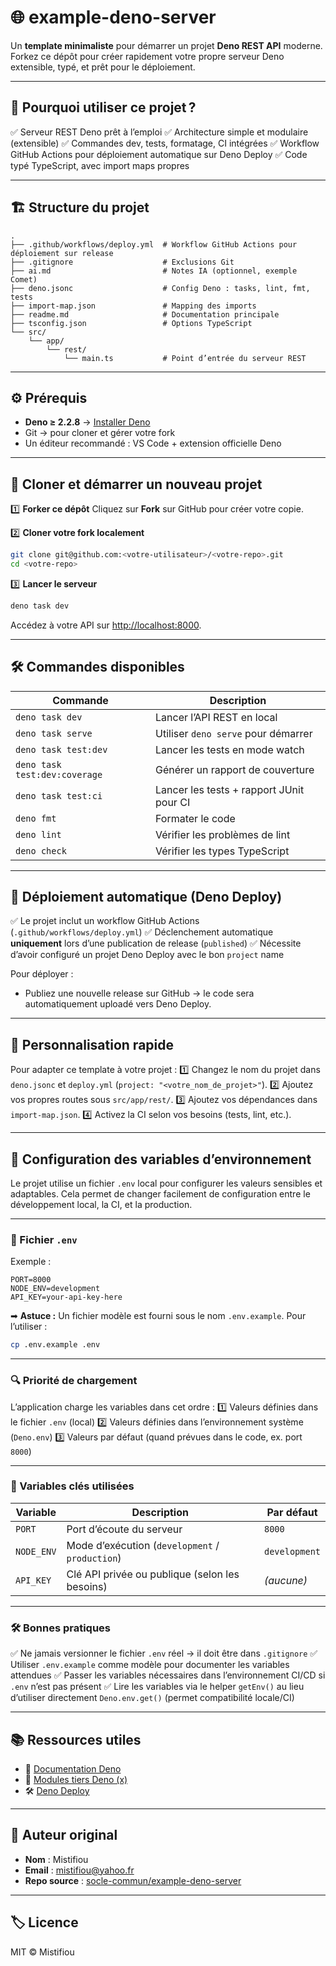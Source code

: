 # 🌐 example-deno-server

Un **template minimaliste** pour démarrer un projet **Deno REST API** moderne.
Forkez ce dépôt pour créer rapidement votre propre serveur Deno extensible, typé, et prêt pour le déploiement.

---

## 🚀 Pourquoi utiliser ce projet ?

✅ Serveur REST Deno prêt à l’emploi
✅ Architecture simple et modulaire (extensible)
✅ Commandes dev, tests, formatage, CI intégrées
✅ Workflow GitHub Actions pour déploiement automatique sur Deno Deploy
✅ Code typé TypeScript, avec import maps propres

---

## 🏗️ Structure du projet

```
.
├── .github/workflows/deploy.yml  # Workflow GitHub Actions pour déploiement sur release
├── .gitignore                    # Exclusions Git
├── ai.md                         # Notes IA (optionnel, exemple Comet)
├── deno.jsonc                    # Config Deno : tasks, lint, fmt, tests
├── import-map.json               # Mapping des imports
├── readme.md                     # Documentation principale
├── tsconfig.json                 # Options TypeScript
└── src/
    └── app/
        └── rest/
            └── main.ts           # Point d’entrée du serveur REST
```

---

## ⚙️ Prérequis

* **Deno ≥ 2.2.8** → [Installer Deno](https://deno.land/manual/getting_started/installation)
* Git → pour cloner et gérer votre fork
* Un éditeur recommandé : VS Code + extension officielle Deno

---

## 🔨 Cloner et démarrer un nouveau projet

1️⃣ **Forker ce dépôt**
Cliquez sur **Fork** sur GitHub pour créer votre copie.

2️⃣ **Cloner votre fork localement**

```bash
git clone git@github.com:<votre-utilisateur>/<votre-repo>.git
cd <votre-repo>
```

3️⃣ **Lancer le serveur**

```bash
deno task dev
```

Accédez à votre API sur [http://localhost:8000](http://localhost:8000).

---

## 🛠️ Commandes disponibles

| Commande                      | Description                              |
| ----------------------------- | ---------------------------------------- |
| `deno task dev`               | Lancer l’API REST en local               |
| `deno task serve`             | Utiliser `deno serve` pour démarrer      |
| `deno task test:dev`          | Lancer les tests en mode watch           |
| `deno task test:dev:coverage` | Générer un rapport de couverture         |
| `deno task test:ci`           | Lancer les tests + rapport JUnit pour CI |
| `deno fmt`                    | Formater le code                         |
| `deno lint`                   | Vérifier les problèmes de lint           |
| `deno check`                  | Vérifier les types TypeScript            |

---

## 🚀 Déploiement automatique (Deno Deploy)

✅ Le projet inclut un workflow GitHub Actions (`.github/workflows/deploy.yml`)
✅ Déclenchement automatique **uniquement** lors d’une publication de release (`published`)
✅ Nécessite d’avoir configuré un projet Deno Deploy avec le bon `project` name

Pour déployer :

* Publiez une nouvelle release sur GitHub → le code sera automatiquement uploadé vers Deno Deploy.

---

## 🌱 Personnalisation rapide

Pour adapter ce template à votre projet :
1️⃣ Changez le nom du projet dans `deno.jsonc` et `deploy.yml` (`project: "<votre_nom_de_projet>"`).
2️⃣ Ajoutez vos propres routes sous `src/app/rest/`.
3️⃣ Ajoutez vos dépendances dans `import-map.json`.
4️⃣ Activez la CI selon vos besoins (tests, lint, etc.).

---

## 🌿 Configuration des variables d’environnement

Le projet utilise un fichier `.env` local pour configurer les valeurs sensibles et adaptables.
Cela permet de changer facilement de configuration entre le développement local, la CI, et la production.

---

### 📄 Fichier `.env`

Exemple :

```
PORT=8000
NODE_ENV=development
API_KEY=your-api-key-here
```

➡ **Astuce :** Un fichier modèle est fourni sous le nom `.env.example`.
Pour l’utiliser :

```bash
cp .env.example .env
```

---

### 🔍 Priorité de chargement

L’application charge les variables dans cet ordre :
1️⃣ Valeurs définies dans le fichier `.env` (local)
2️⃣ Valeurs définies dans l’environnement système (`Deno.env`)
3️⃣ Valeurs par défaut (quand prévues dans le code, ex. port `8000`)

---

### 🔑 Variables clés utilisées

| Variable   | Description                                     | Par défaut    |
| ---------- | ----------------------------------------------- | ------------- |
| `PORT`     | Port d’écoute du serveur                        | `8000`        |
| `NODE_ENV` | Mode d’exécution (`development` / `production`) | `development` |
| `API_KEY`  | Clé API privée ou publique (selon les besoins)  | *(aucune)*    |

---

### 🛠️ Bonnes pratiques

✅ Ne jamais versionner le fichier `.env` réel → il doit être dans `.gitignore`
✅ Utiliser `.env.example` comme modèle pour documenter les variables attendues
✅ Passer les variables nécessaires dans l’environnement CI/CD si `.env` n’est pas présent
✅ Lire les variables via le helper `getEnv()` au lieu d’utiliser directement `Deno.env.get()` (permet compatibilité locale/CI)

---

## 📚 Ressources utiles

* 📖 [Documentation Deno](https://deno.land/manual)
* 🔗 [Modules tiers Deno (x)](https://deno.land/x)
* 🛠️ [Deno Deploy](https://deno.com/deploy)

---

## 👤 Auteur original

* **Nom** : Mistifiou
* **Email** : [mistifiou@yahoo.fr](mailto:mistifiou@yahoo.fr)
* **Repo source** : [socle-commun/example-deno-server](https://github.com/socle-commun/example-deno-server)

---

## 🏷️ Licence

MIT © Mistifiou
